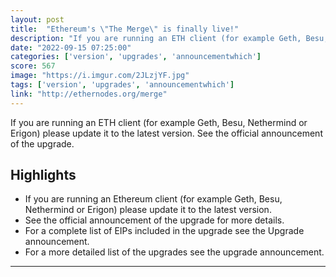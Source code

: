 ```yaml
---
layout: post
title:  "Ethereum's \"The Merge\" is finally live!"
description: "If you are running an ETH client (for example Geth, Besu, Nethermind or Erigon) please update it to the latest version. See the official announcement of the upgrade."
date: "2022-09-15 07:25:00"
categories: ['version', 'upgrades', 'announcementwhich']
score: 567
image: "https://i.imgur.com/2JLzjYF.jpg"
tags: ['version', 'upgrades', 'announcementwhich']
link: "http://ethernodes.org/merge"
---
```


If you are running an ETH client (for example Geth, Besu, Nethermind or Erigon) please update it to the latest version. See the official announcement of the upgrade.

## Highlights

- If you are running an Ethereum client (for example Geth, Besu, Nethermind or Erigon) please update it to the latest version.
- See the official announcement of the upgrade for more details.
- For a complete list of EIPs included in the upgrade see the Upgrade announcement.
- For a more detailed list of the upgrades see the upgrade announcement.

---
